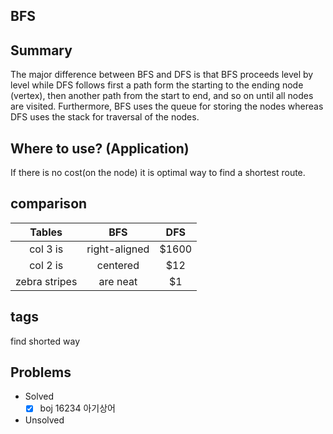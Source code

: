 ## BFS

## Summary

The major difference between BFS and DFS is that BFS proceeds level by level while DFS follows first a path form the starting to the ending node (vertex), then another path from the start to end, and so on until all nodes are visited. Furthermore, BFS uses the queue for storing the nodes whereas DFS uses the stack for traversal of the nodes.

## Where to use? (Application)
If there is no cost(on the node) it is optimal way to find a shortest route.

## comparison
| Tables        | BFS           | DFS |
|:-------------:|:-------------:|:-----:|
| col 3 is      | right-aligned | $1600 |
| col 2 is      | centered      |   $12 |
| zebra stripes | are neat      |    $1 |


## tags
find shorted way

## Problems
- Solved
   - [x] boj 16234 아기상어
- Unsolved
